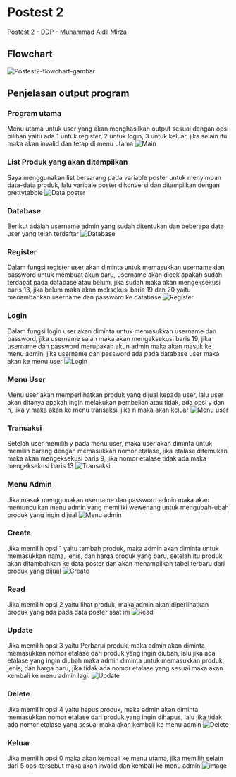# Postest 2
Postest 2 - DDP - Muhammad Aidil Mirza

## Flowchart
![Postest2-flowchart-gambar](https://github.com/aidlmrza/Postest2/assets/144346363/12f03aba-5bbd-477b-9466-596ef67defe7)


## Penjelasan output program
### Program utama
Menu utama untuk user yang akan menghasilkan output sesuai dengan opsi pilihan yaitu ada 1 untuk register, 2 untuk login, 3 untuk keluar, jika selain itu maka akan invalid dan tetap di menu utama
![Main](https://github.com/aidlmrza/Postest2/assets/144346363/9fd298df-bf8d-4d20-95c4-2365c629ef2d)

### List Produk yang akan ditampilkan
Saya menggunakan list bersarang pada variable poster untuk menyimpan data-data produk, lalu varibale poster dikonversi dan ditampilkan dengan prettytabble
![Data poster](https://github.com/aidlmrza/Postest2/assets/144346363/999eaf85-4942-4081-ba5c-b3ef2dff7e21)


### Database
Berikut adalah username admin yang sudah ditentukan dan beberapa data user yang telah terdaftar
![Database](https://github.com/aidlmrza/Postest2/assets/144346363/da25f090-4d8e-49df-a190-7d3b942cdbe4)
### Register
Dalam fungsi register user akan diminta untuk memasukkan username dan password untuk membuat akun baru, username akan dicek apakah sudah terdapat pada database atau belum, jika sudah maka akan mengeksekusi baris 13, jika belum maka akan meksekusi baris 19 dan 20 yaitu menambahkan username dan password ke database
![Register](https://github.com/aidlmrza/Postest2/assets/144346363/606a86f3-ff5c-4c07-a9f4-ac4afcd3a737)
### Login
Dalam fungsi login user akan diminta untuk memasukkan username dan password, jika username salah maka akan mengeksekusi baris 19, jika username dan password merupakan akun admin maka akan masuk ke menu admin, jika username dan password ada pada database user maka akan ke menu user
![Login](https://github.com/aidlmrza/Postest2/assets/144346363/59f84507-6436-4a63-a995-ad488b38e962)

### Menu User
Menu user akan memperlihatkan produk yang dijual kepada user, lalu user akan ditanya apakah ingin melakukan pembelian atau tidak, ada opsi y dan n, jika y maka akan ke menu transaksi, jika n maka akan keluar
![Menu user](https://github.com/aidlmrza/Postest2/assets/144346363/46f6d846-d0c0-4ec8-a427-cf04ff086f23)
### Transaksi
Setelah user memilih y pada menu user, maka user akan diminta untuk memilih barang dengan memasukkan nomor etalase, jika etalase ditemukan maka akan mengeksekusi baris 9, jika nomor etalase tidak ada maka mengeksekusi baris 13
![Transaksi](https://github.com/aidlmrza/Postest2/assets/144346363/9f1ae911-e1e9-4bb9-8f1b-4c46a3294db2)

### Menu Admin
Jika masuk menggunakan username dan password admin maka akan memunculkan menu admin yang memiliki wewenang untuk mengubah-ubah produk yang ingin dijual
![Menu admin](https://github.com/aidlmrza/Postest2/assets/144346363/f33ecdde-d7db-4979-8b0f-c7751995a7af)

### Create
Jika memilih opsi 1 yaitu tambah produk, maka admin akan diminta untuk memasukkan nama, jenis, dan harga produk yang baru, setelah itu produk akan ditambahkan ke data poster dan akan menampilkan tabel terbaru dari produk yang dijual
![Create](https://github.com/aidlmrza/Postest2/assets/144346363/8a51be67-d321-4ddc-88af-c9be4447fd99)

### Read
Jika memilih opsi 2 yaitu lihat produk, maka admin akan diperlihatkan produk yang ada pada data poster saat ini
![Read](https://github.com/aidlmrza/Postest2/assets/144346363/90e0e0c5-8f56-45b9-8ea7-458a6c909865)

### Update
Jika memilih opsi 3 yaitu Perbarui produk, maka admin akan diminta memasukkan nomor etalase dari produk yang ingin diubah, lalu jika ada etalase yang ingin diubah maka admin diminta untuk memasukkan produk, jenis, dan harga baru, jika tidak ada nomor etalase yang sesuai maka akan kembali ke menu admin lagi.
![Update](https://github.com/aidlmrza/Postest2/assets/144346363/120a69ae-e4c1-42f6-9a10-90d8cb2130ac)

### Delete
Jika memilih opsi 4 yaitu hapus produk, maka admin akan diminta memasukkan nomor etalase dari produk yang ingin dihapus, lalu jika tidak ada nomor etalase yang sesuai maka akan kembali ke menu admin
![Delete](https://github.com/aidlmrza/Postest2/assets/144346363/6923b873-09a3-4fa4-9c4a-75aeb345eaaa)

### Keluar
Jika memilih opsi 0 maka akan kembali ke menu utama, jika memilih selain dari 5 opsi tersebut maka akan invalid dan kembali ke menu admin
![image](https://github.com/aidlmrza/Postest2/assets/144346363/ff41cafa-36f2-4af0-aef5-13149da186ce)



